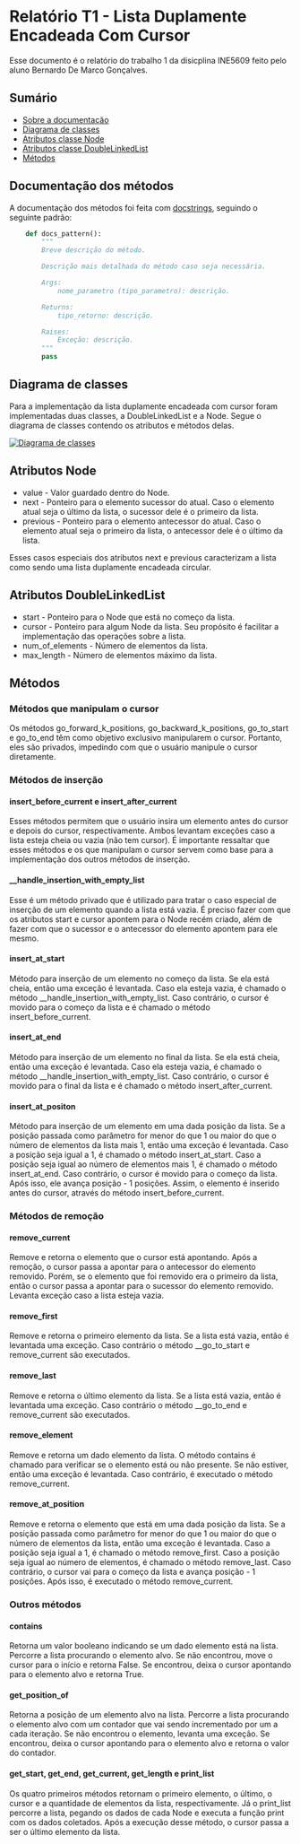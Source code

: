 # Relatório T1 - Lista Duplamente Encadeada Com Cursor

Esse documento é o relatório do trabalho 1 da disicplina INE5609 feito pelo aluno Bernardo De Marco Gonçalves.

## Sumário

- [Sobre a documentação](#documentação-dos-métodos)
- [Diagrama de classes](#diagrama-de-classes)
- [Atributos classe Node](#atributos-node)
- [Atributos classe DoubleLinkedList](#atributos-doublelinkedlist)
- [Métodos](#métodos)

## Documentação dos métodos

A documentação dos métodos foi feita com [docstrings](https://peps.python.org/pep-0257/), seguindo o seguinte padrão:

```python
    def docs_pattern():
        """
        Breve descrição do método.

        Descrição mais detalhada do método caso seja necessária.

        Args:
            nome_parametro (tipo_parametro): descrição.

        Returns:
            tipo_retorno: descrição.

        Raises:
            Exceção: descrição.
        """
        pass
```

## Diagrama de classes

Para a implementação da lista duplamente encadeada com cursor foram implementadas duas classes, a DoubleLinkedList e a Node. Segue o diagrama de classes contendo os atributos e métodos delas.

[![Diagrama de classes](https://mermaid.ink/img/pako:eNqVVLFugzAQ_RXLE22ToStDp45ph3ZFshx8JFaMjexzmqjKv_fAkAIpVcuCeff8jnu-8ycvnQKe89LIEJ613HlZF5bRo7SHErWzbPOWkI7DXmnDZwIYWx-licByJu35ilk4IUEt8Yo1Ho7axTDBL2PdZxe3BjbaHkBtdMDvHAGlvxEsow_Oz1Eba-EqAQZqsNhm0xav0VqehAG7w_0sIMTOicr5D-mVOIjGBd1WHrJDIt5RFgtT-laWh__w0YmukGwhCFbdhvbSKgNC2wC-zSA-NO4F1A2ehSGTspH_080POiQeiW6dM2O8isbcwF0KsQWyAQS568nA3-QTX1YI_h907E34C7N15C-8wf5MWwWndAIrtrzTQ-2O3zXejZt3CFbah4UQdetCpG-7jCrcAQ65fyAu_PSUWzqLkqqcyU1OjfCFOtrIkINGYiYyav6OOXTmXCE15RxNM5RNZRpPX6kpx373Mz6fblbwx4Kz9fqJVve0aseYr3gNvpZa0Y3UzX_BcU-eFjynpYJKRoMFL-yFqDKiez_bkufoI6x4bJRE6O8wnlfSBEJBaXT-pb_l2tflC_APmG0?type=png)](https://mermaid.live/edit#pako:eNqVVLFugzAQ_RXLE22ToStDp45ph3ZFshx8JFaMjexzmqjKv_fAkAIpVcuCeff8jnu-8ycvnQKe89LIEJ613HlZF5bRo7SHErWzbPOWkI7DXmnDZwIYWx-licByJu35ilk4IUEt8Yo1Ho7axTDBL2PdZxe3BjbaHkBtdMDvHAGlvxEsow_Oz1Eba-EqAQZqsNhm0xav0VqehAG7w_0sIMTOicr5D-mVOIjGBd1WHrJDIt5RFgtT-laWh__w0YmukGwhCFbdhvbSKgNC2wC-zSA-NO4F1A2ehSGTspH_080POiQeiW6dM2O8isbcwF0KsQWyAQS568nA3-QTX1YI_h907E34C7N15C-8wf5MWwWndAIrtrzTQ-2O3zXejZt3CFbah4UQdetCpG-7jCrcAQ65fyAu_PSUWzqLkqqcyU1OjfCFOtrIkINGYiYyav6OOXTmXCE15RxNM5RNZRpPX6kpx373Mz6fblbwx4Kz9fqJVve0aseYr3gNvpZa0Y3UzX_BcU-eFjynpYJKRoMFL-yFqDKiez_bkufoI6x4bJRE6O8wnlfSBEJBaXT-pb_l2tflC_APmG0)

## Atributos Node

- value - Valor guardado dentro do Node.
- next - Ponteiro para o elemento sucessor do atual. Caso o elemento atual seja o último da lista, o sucessor dele é o primeiro da lista.
- previous - Ponteiro para o elemento antecessor do atual. Caso o elemento atual seja o primeiro da lista, o antecessor dele é o último da lista.

Esses casos especiais dos atributos next e previous caracterizam a lista como sendo uma lista duplamente encadeada circular.

## Atributos DoubleLinkedList

- start - Ponteiro para o Node que está no começo da lista.
- cursor - Ponteiro para algum Node da lista. Seu propósito é facilitar a implementação das operações sobre a lista.
- num_of_elements - Número de elementos da lista.
- max_length - Número de elementos máximo da lista.

## Métodos

### Métodos que manipulam o cursor

Os métodos go_forward_k_positions, go_backward_k_positions, go_to_start e go_to_end têm como objetivo exclusivo manipularem o cursor. Portanto, eles são privados, impedindo com que o usuário manipule o cursor diretamente.

### Métodos de inserção

#### insert_before_current e insert_after_current

Esses métodos permitem que o usuário insira um elemento antes do cursor e depois do cursor, respectivamente. Ambos levantam exceções caso a lista esteja cheia ou vazia (não tem cursor). É importante ressaltar que esses métodos e os que manipulam o cursor servem como base para a implementação dos outros métodos de inserção.

#### \_\_handle_insertion_with_empty_list

Esse é um método privado que é utilizado para tratar o caso especial de inserção de um elemento quando a lista está vazia. É preciso fazer com que os atributos start e cursor apontem para o Node recém criado, além de fazer com que o sucessor e o antecessor do elemento apontem para ele mesmo.

#### insert_at_start

Método para inserção de um elemento no começo da lista. Se ela está cheia, então uma exceção é levantada. Caso ela esteja vazia, é chamado o método \_\_handle_insertion_with_empty_list. Caso contrário, o cursor é movido para o começo da lista e é chamado o método insert_before_current.

#### insert_at_end

Método para inserção de um elemento no final da lista. Se ela está cheia, então uma exceção é levantada. Caso ela esteja vazia, é chamado o método \_\_handle_insertion_with_empty_list. Caso contrário, o cursor é movido para o final da lista e é chamado o método insert_after_current.

#### insert_at_positon

Método para inserção de um elemento em uma dada posição da lista. Se a posição passada como parâmetro for menor do que 1 ou maior do que o número de elementos da lista mais 1, então uma exceção é levantada. Caso a posição seja igual a 1, é chamado o método insert_at_start. Caso a posição seja igual ao número de elementos mais 1, é chamado o método insert_at_end. Caso contrário, o cursor é movido para o começo da lista. Após isso, ele avança posição - 1 posições. Assim, o elemento é inserido antes do cursor, através do método insert_before_current.

### Métodos de remoção

#### remove_current

Remove e retorna o elemento que o cursor está apontando. Após a remoção, o cursor passa a apontar para o antecessor do elemento removido. Porém, se o elemento que foi removido era o primeiro da lista, então o cursor passa a apontar para o sucessor do elemento removido. Levanta exceção caso a lista esteja vazia.

#### remove_first

Remove e retorna o primeiro elemento da lista. Se a lista está vazia, então é levantada uma exceção. Caso contrário o método \_\_go_to_start e remove_current são executados.

#### remove_last

Remove e retorna o último elemento da lista. Se a lista está vazia, então é levantada uma exceção. Caso contrário o método \_\_go_to_end e remove_current são executados.

#### remove_element

Remove e retorna um dado elemento da lista. O método contains é chamado para verificar se o elemento está ou não presente. Se não estiver, então uma exceção é levantada. Caso contrário, é executado o método remove_current.

#### remove_at_position

Remove e retorna o elemento que está em uma dada posição da lista. Se a posição passada como parâmetro for menor do que 1 ou maior do que o número de elementos da lista, então uma exceção é levantada. Caso a posição seja igual a 1, é chamado o método remove_first. Caso a posição seja igual ao número de elementos, é chamado o método remove_last. Caso contrário,
o cursor vai para o começo da lista e avança posição - 1 posições. Após isso, é executado o método remove_current.

### Outros métodos

#### contains

Retorna um valor booleano indicando se um dado elemento está na lista. Percorre a lista procurando o elemento alvo. Se não encontrou, move o cursor para o início e retorna False. Se encontrou, deixa o cursor apontando para o elemento alvo e retorna True.

#### get_position_of

Retorna a posição de um elemento alvo na lista. Percorre a lista procurando o elemento alvo com um contador que vai sendo incrementado por um a cada iteração. Se não encontrou o elemento, levanta uma exceção. Se encontrou, deixa o cursor apontando para o elemento alvo e retorna o valor do contador.

#### get_start, get_end, get_current, get_length e print_list

Os quatro primeiros métodos retornam o primeiro elemento, o último, o cursor e a quantidade de elementos da lista, respectivamente. Já o print_list percorre a lista, pegando os dados de cada Node e executa a função print com os dados coletados. Após a execução desse método, o cursor passa a ser o último elemento da lista.
